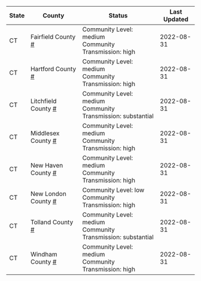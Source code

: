 State | County | Status | Last Updated
--- | --- | --- | --- 
CT | Fairfield County <a href="#fairfield_county">#</a> | <a name="fairfield_county"></a>Community Level: medium<br/>Community Transmission: high | 2022-08-31
CT | Hartford County <a href="#hartford_county">#</a> | <a name="hartford_county"></a>Community Level: medium<br/>Community Transmission: high | 2022-08-31
CT | Litchfield County <a href="#litchfield_county">#</a> | <a name="litchfield_county"></a>Community Level: medium<br/>Community Transmission: substantial | 2022-08-31
CT | Middlesex County <a href="#middlesex_county">#</a> | <a name="middlesex_county"></a>Community Level: medium<br/>Community Transmission: high | 2022-08-31
CT | New Haven County <a href="#new_haven_county">#</a> | <a name="new_haven_county"></a>Community Level: medium<br/>Community Transmission: high | 2022-08-31
CT | New London County <a href="#new_london_county">#</a> | <a name="new_london_county"></a>Community Level: low<br/>Community Transmission: high | 2022-08-31
CT | Tolland County <a href="#tolland_county">#</a> | <a name="tolland_county"></a>Community Level: medium<br/>Community Transmission: substantial | 2022-08-31
CT | Windham County <a href="#windham_county">#</a> | <a name="windham_county"></a>Community Level: medium<br/>Community Transmission: high | 2022-08-31
